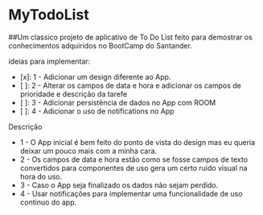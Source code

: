 # MyTodoList
##Um classico projeto de aplicativo de To Do List feito para demostrar os conhecimentos adquiridos no BootCamp do Santander.

ideias para implementar:
- [x]: 1 - Adicionar um design diferente ao App.
- [ ]: 2 - Alterar os campos de data e hora e adicionar os campos de prioridade e descrição da tarefe
- [ ]: 3 - Adicionar persistência de dados no App com ROOM 
- [ ]: 4 - Adicionar o uso de notifications no App

Descrição

- 1 - O App inicial é bem feito do ponto de vista do design mas eu queria deixar um pouco mais com a minha cara.
- 2 - Os campos de data e hora estão como se fosse campos de texto convertidos para componentes de uso gera um certo ruido visual na hora do uso.
- 3 - Caso o App seja finalizado os dados não sejam perdido. 
- 4 - Usar notificações para implementar uma funcionalidade de uso continuo do app.
